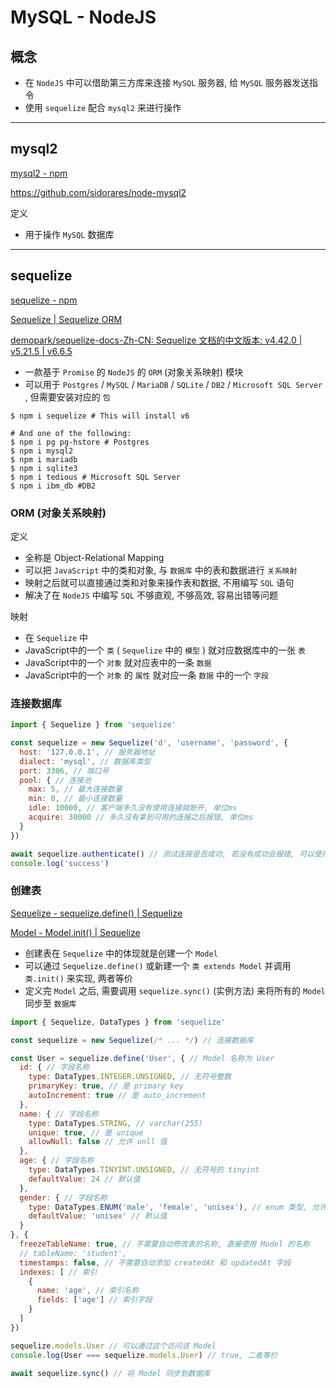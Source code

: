 # MySQL - NodeJS



## 概念

- 在 `NodeJS` 中可以借助第三方库来连接 `MySQL` 服务器, 给 `MySQL` 服务器发送指令
- 使用 `sequelize` 配合 `mysql2` 来进行操作

---

## mysql2

[mysql2 - npm](https://www.npmjs.com/package/mysql2)

https://github.com/sidorares/node-mysql2

定义

- 用于操作 `MySQL` 数据库

---

## sequelize

[sequelize - npm](https://www.npmjs.com/package/sequelize)

[Sequelize | Sequelize ORM](https://sequelize.org/)

[demopark/sequelize-docs-Zh-CN: Sequelize 文档的中文版本: v4.42.0 | v5.21.5 | v6.6.5](https://github.com/demopark/sequelize-docs-Zh-CN/tree/master)

- 一款基于 `Promise` 的 `NodeJS` 的 `ORM` (对象关系映射) 模块
- 可以用于 `Postgres` / `MySQL` / `MariaDB` / `SQLite` / `DB2` / `Microsoft SQL Server` , 但需要安装对应的 `包`

```shell
$ npm i sequelize # This will install v6

# And one of the following:
$ npm i pg pg-hstore # Postgres
$ npm i mysql2
$ npm i mariadb
$ npm i sqlite3
$ npm i tedious # Microsoft SQL Server
$ npm i ibm_db #DB2
```



### ORM (对象关系映射)

定义

- 全称是 Object-Relational Mapping
- 可以把 `JavaScript` 中的类和对象, 与 `数据库` 中的表和数据进行 `关系映射`
- 映射之后就可以直接通过类和对象来操作表和数据, 不用编写 `SQL` 语句
- 解决了在 `NodeJS` 中编写 `SQL` 不够直观, 不够高效, 容易出错等问题

映射

- 在 `Sequelize` 中
- JavaScript中的一个 `类` ( `Sequelize` 中的 `模型` ) 就对应数据库中的一张 `表`
- JavaScript中的一个 `对象` 就对应表中的一条 `数据`
- JavaScript中的一个 `对象` 的 `属性` 就对应一条 `数据` 中的一个 `字段`



### 连接数据库

```js
import { Sequelize } from 'sequelize'

const sequelize = new Sequelize('d', 'username', 'password', {
  host: '127.0.0.1', // 服务器地址
  dialect: 'mysql', // 数据库类型
  port: 3306, // 端口号
  pool: { // 连接池
    max: 5, // 最大连接数量
    min: 0, // 最小连接数量
    idle: 10000, // 客户端多久没有使用连接就断开, 单位ms
    acquire: 30000 // 多久没有拿到可用的连接之后报错, 单位ms
  }
})

await sequelize.authenticate() // 测试连接是否成功, 若没有成功会报错, 可以使用 try catch 捕获
console.log('success')
```



### 创建表

[Sequelize - sequelize.define() | Sequelize](https://sequelize.org/master/class/lib/sequelize.js~Sequelize.html#instance-method-define)

[Model - Model.init() | Sequelize](https://sequelize.org/master/class/lib/model.js~Model.html#static-method-init)

- 创建表在 `Sequelize` 中的体现就是创建一个 `Model`
- 可以通过 `Sequelize.define()` 或新建一个 `类 extends Model` 并调用 `类.init()` 来实现, 两者等价
- 定义完 `Model` 之后, 需要调用 `sequelize.sync()` (实例方法) 来将所有的 `Model` 同步至 `数据库`

```js
import { Sequelize, DataTypes } from 'sequelize'

const sequelize = new Sequelize(/* ... */) // 连接数据库

const User = sequelize.define('User', { // Model 名称为 User
  id: { // 字段名称
    type: DataTypes.INTEGER.UNSIGNED, // 无符号整数
    primaryKey: true, // 是 primary key
    autoIncrement: true // 是 auto_increment
  },
  name: { // 字段名称
    type: DataTypes.STRING, // varchar(255)
    unique: true, // 是 unique
    allowNull: false // 允许 unll 值
  },
  age: { // 字段名称
    type: DataTypes.TINYINT.UNSIGNED, // 无符号的 tinyint
    defaultValue: 24 // 默认值
  },
  gender: { // 字段名称
    type: DataTypes.ENUM('male', 'female', 'unisex'), // enum 类型, 允许这三个值
    defaultValue: 'unisex' // 默认值
  }
}, {
  freezeTableName: true, // 不需要自动修改表的名称, 直接使用 Model 的名称
  // tableName: 'student',
  timestamps: false, // 不需要自动添加 createdAt 和 updatedAt 字段
  indexes: [ // 索引
    {
      name: 'age', // 索引名称
      fields: ['age'] // 索引字段
    }
  ]
})

sequelize.models.User // 可以通过这个访问该 Model
console.log(User === sequelize.models.User) // true, 二者等价

await sequelize.sync() // 将 Model 同步到数据库
```

































